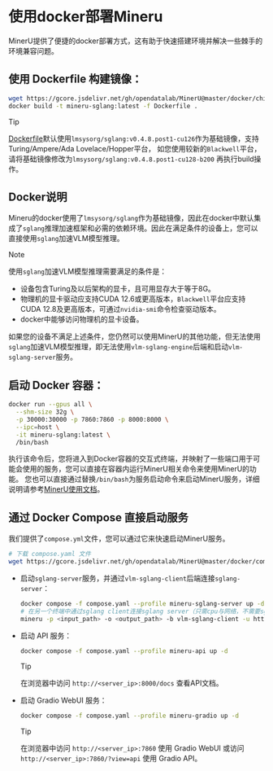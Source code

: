 # 使用docker部署Mineru

MinerU提供了便捷的docker部署方式，这有助于快速搭建环境并解决一些棘手的环境兼容问题。

## 使用 Dockerfile 构建镜像：

```bash
wget https://gcore.jsdelivr.net/gh/opendatalab/MinerU@master/docker/china/Dockerfile
docker build -t mineru-sglang:latest -f Dockerfile .
```

> [!TIP]
> [Dockerfile](https://github.com/opendatalab/MinerU/blob/master/docker/china/Dockerfile)默认使用`lmsysorg/sglang:v0.4.8.post1-cu126`作为基础镜像，支持Turing/Ampere/Ada Lovelace/Hopper平台，
> 如您使用较新的`Blackwell`平台，请将基础镜像修改为`lmsysorg/sglang:v0.4.8.post1-cu128-b200` 再执行build操作。

## Docker说明

Mineru的docker使用了`lmsysorg/sglang`作为基础镜像，因此在docker中默认集成了`sglang`推理加速框架和必需的依赖环境。因此在满足条件的设备上，您可以直接使用`sglang`加速VLM模型推理。
> [!NOTE]
> 使用`sglang`加速VLM模型推理需要满足的条件是：
> 
> - 设备包含Turing及以后架构的显卡，且可用显存大于等于8G。
> - 物理机的显卡驱动应支持CUDA 12.6或更高版本，`Blackwell`平台应支持CUDA 12.8及更高版本，可通过`nvidia-smi`命令检查驱动版本。
> - docker中能够访问物理机的显卡设备。
>
> 如果您的设备不满足上述条件，您仍然可以使用MinerU的其他功能，但无法使用`sglang`加速VLM模型推理，即无法使用`vlm-sglang-engine`后端和启动`vlm-sglang-server`服务。

## 启动 Docker 容器：

```bash
docker run --gpus all \
  --shm-size 32g \
  -p 30000:30000 -p 7860:7860 -p 8000:8000 \
  --ipc=host \
  -it mineru-sglang:latest \
  /bin/bash
```

执行该命令后，您将进入到Docker容器的交互式终端，并映射了一些端口用于可能会使用的服务，您可以直接在容器内运行MinerU相关命令来使用MinerU的功能。
您也可以直接通过替换`/bin/bash`为服务启动命令来启动MinerU服务，详细说明请参考[MinerU使用文档](../usage/index_back.md)。


## 通过 Docker Compose 直接启动服务

我们提供了`compose.yml`文件，您可以通过它来快速启动MinerU服务。

```bash
# 下载 compose.yaml 文件
wget https://gcore.jsdelivr.net/gh/opendatalab/MinerU@master/docker/compose.yaml
```

- 启动`sglang-server`服务，并通过`vlm-sglang-client`后端连接`sglang-server`：
  ```bash
  docker compose -f compose.yaml --profile mineru-sglang-server up -d
  # 在另一个终端中通过sglang client连接sglang server（只需cpu与网络，不需要sglang环境）
  mineru -p <input_path> -o <output_path> -b vlm-sglang-client -u http://<server_ip>:30000
  ```
- 启动 API 服务：
  ```bash
  docker compose -f compose.yaml --profile mineru-api up -d
  ```
  >[!TIP]
  >在浏览器中访问 `http://<server_ip>:8000/docs` 查看API文档。
- 启动 Gradio WebUI 服务：
  ```bash
  docker compose -f compose.yaml --profile mineru-gradio up -d
  ```
  >[!TIP]
  >在浏览器中访问 `http://<server_ip>:7860` 使用 Gradio WebUI 或访问 `http://<server_ip>:7860/?view=api` 使用 Gradio API。